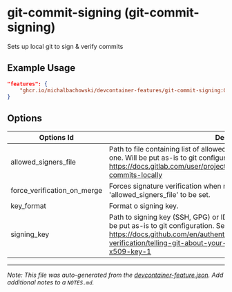 
# git-commit-signing (git-commit-signing)

Sets up local git to sign & verify commits

## Example Usage

```json
"features": {
    "ghcr.io/michalbachowski/devcontainer-features/git-commit-signing:0": {}
}
```

## Options

| Options Id | Description | Type | Default Value |
|-----|-----|-----|-----|
| allowed_signers_file | Path to file containing list of allowed signers. Leave blank if you don't have one. Will be put as-is to git configuration. Learn how to create one: https://docs.gitlab.com/user/project/repository/signed_commits/ssh/#verify-commits-locally | string | ./allowed_signers |
| force_verification_on_merge | Forces signature verification when merging changes. Requires 'allowed_signers_file' to be set. | boolean | true |
| key_format | Format o signing key. | string | ssh |
| signing_key | Path to signing key (SSH, GPG) or ID of the x509 key kept in smimesign. Will be put as-is to git configuration. See: https://docs.github.com/en/authentication/managing-commit-signature-verification/telling-git-about-your-signing-key#telling-git-about-your-x509-key-1 | string | ~/.ssh/id_ed25519.pub |



---

_Note: This file was auto-generated from the [devcontainer-feature.json](https://github.com/michalbachowski/devcontainer-features/blob/main/src/git-commit-signing/devcontainer-feature.json).  Add additional notes to a `NOTES.md`._
